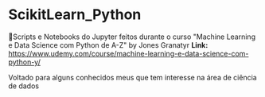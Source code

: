# ScikitLearn_Python
🐍Scripts e Notebooks do Jupyter feitos durante o curso "Machine Learning e Data Science com Python de A-Z" by Jones Granatyr
__Link:__ https://www.udemy.com/course/machine-learning-e-data-science-com-python-y/

Voltado para alguns conhecidos meus que tem interesse na área de ciência de dados
